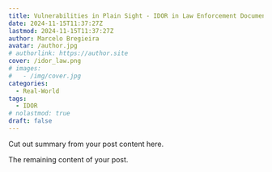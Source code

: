 ```yaml
---
title: Vulnerabilities in Plain Sight - IDOR in Law Enforcement Document Management
date: 2024-11-15T11:37:27Z
lastmod: 2024-11-15T11:37:27Z
author: Marcelo Bregieira
avatar: /author.jpg
# authorlink: https://author.site
cover: /idor_law.png
# images:
#   - /img/cover.jpg
categories:
  - Real-World
tags:
  - IDOR
# nolastmod: true
draft: false
---
```


Cut out summary from your post content here.

<!--more-->

The remaining content of your post.

